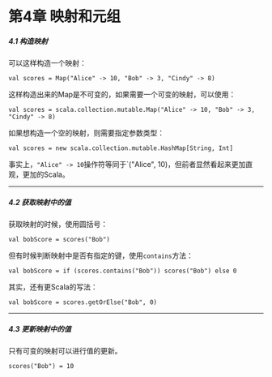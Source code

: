 # 第4章 映射和元组



##### 4.1 构造映射

可以这样构造一个映射：

`val scores = Map("Alice" -> 10, "Bob" -> 3, "Cindy" -> 8)`

这样构造出来的Map是不可变的，如果需要一个可变的映射，可以使用：

`val scores = scala.collection.mutable.Map("Alice" -> 10, "Bob" -> 3, "Cindy" -> 8)`

如果想构造一个空的映射，则需要指定参数类型：

`val scores = new scala.collection.mutable.HashMap[String, Int]`

事实上，`"Alice" -> 10`操作符等同于\`\("Alice", 10\)，但前者显然看起来更加直观，更加的Scala。

---

##### 4.2 获取映射中的值

获取映射的时候，使用圆括号：

`val bobScore = scores("Bob")`

但有时候判断映射中是否有指定的键，使用`contains`方法：

`val bobScore = if (scores.contains("Bob")) scores("Bob") else 0`

其实，还有更Scala的写法：

`val bobScore = scores.getOrElse("Bob", 0)`

---

##### 4.3 更新映射中的值

只有可变的映射可以进行值的更新。

`scores("Bob") = 10`




